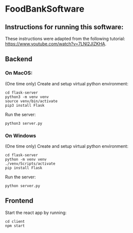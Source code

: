 # FoodBankSoftware

## Instructions for running this software:

These instructions were adapted from the following tutorial: https://www.youtube.com/watch?v=7LNl2JlZKHA.

## Backend

### On MacOS:
(One time only) Create and setup virtual python environment:
```
cd flask-server
python3 -m venv venv
source venv/bin/activate
pip3 install Flask
```

Run the server:
```
python3 server.py
```

### On Windows
(One time only) Create and setup virtual python environment:
```
cd flask-server
python -m venv venv
./venv/Scripts/activate
pip install Flask
```

Run the server:
```
python server.py
```

## Frontend
Start the react app by running:
```
cd client
npm start
```
